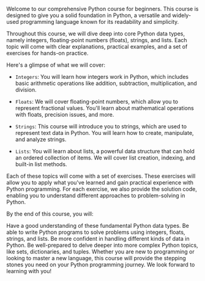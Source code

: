 Welcome to our comprehensive Python course for beginners. This course is designed to give you a solid foundation in Python, a versatile and widely-used programming language known for its readability and simplicity.

Throughout this course, we will dive deep into core Python data types, namely integers, floating-point numbers (floats), strings, and lists. Each topic will come with clear explanations, practical examples, and a set of exercises for hands-on practice.

Here's a glimpse of what we will cover:

- `Integers`: You will learn how integers work in Python, which includes basic arithmetic operations like addition, subtraction, multiplication, and division.

- `Floats`: We will cover floating-point numbers, which allow you to represent fractional values. You'll learn about mathematical operations with floats, precision issues, and more.

- `Strings`: This course will introduce you to strings, which are used to represent text data in Python. You will learn how to create, manipulate, and analyze strings.

- `Lists`: You will learn about lists, a powerful data structure that can hold an ordered collection of items. We will cover list creation, indexing, and built-in list methods.

Each of these topics will come with a set of exercises. These exercises will allow you to apply what you've learned and gain practical experience with Python programming. For each exercise, we also provide the solution code, enabling you to understand different approaches to problem-solving in Python.

By the end of this course, you will:

Have a good understanding of these fundamental Python data types.
Be able to write Python programs to solve problems using integers, floats, strings, and lists.
Be more confident in handling different kinds of data in Python.
Be well-prepared to delve deeper into more complex Python topics, like sets, dictionaries, and tuples.
Whether you are new to programming or looking to master a new language, this course will provide the stepping stones you need on your Python programming journey. We look forward to learning with you!



